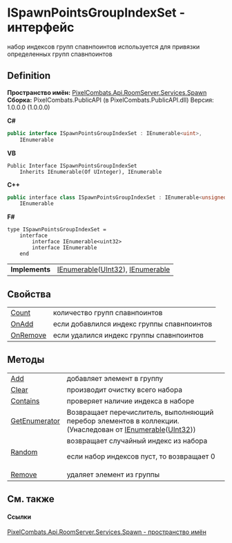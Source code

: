 # ISpawnPointsGroupIndexSet - интерфейс


набор индексов групп спавнпоинтов 
используется для привязки определенных групп спавнпоинтов




## Definition
**Пространство имён:** <a href="0971793b-47eb-58b2-d7a8-6c570042d7d9">PixelCombats.Api.RoomServer.Services.Spawn</a>  
**Сборка:** PixelCombats.PublicAPI (в PixelCombats.PublicAPI.dll) Версия: 1.0.0.0 (1.0.0.0)

**C#**
``` C#
public interface ISpawnPointsGroupIndexSet : IEnumerable<uint>, 
	IEnumerable
```
**VB**
``` VB
Public Interface ISpawnPointsGroupIndexSet
	Inherits IEnumerable(Of UInteger), IEnumerable
```
**C++**
``` C++
public interface class ISpawnPointsGroupIndexSet : IEnumerable<unsigned int>, 
	IEnumerable
```
**F#**
``` F#
type ISpawnPointsGroupIndexSet = 
    interface
        interface IEnumerable<uint32>
        interface IEnumerable
    end
```

<table><tr><td><strong>Implements</strong></td><td><a href="https://learn.microsoft.com/dotnet/api/system.collections.generic.ienumerable-1" target="_blank" rel="noopener noreferrer">IEnumerable</a>(<a href="https://learn.microsoft.com/dotnet/api/system.uint32" target="_blank" rel="noopener noreferrer">UInt32</a>), <a href="https://learn.microsoft.com/dotnet/api/system.collections.ienumerable" target="_blank" rel="noopener noreferrer">IEnumerable</a></td></tr>
</table>



## Свойства
<table>
<tr>
<td><a href="c5470277-60f6-c6ed-6a73-a70838d51086">Count</a></td>
<td>количество групп спавнпоинтов</td></tr>
<tr>
<td><a href="ded7e734-36c2-0b8e-008a-4957cfe03202">OnAdd</a></td>
<td>если добавлился индекс группы спавнпоинтов</td></tr>
<tr>
<td><a href="a31448b3-0b0c-dfd5-79b1-d8bb5a7ddbc9">OnRemove</a></td>
<td>если удалился индекс группы спавнпоинтов</td></tr>
</table>

## Методы
<table>
<tr>
<td><a href="35de0b72-4545-efd3-6173-0b51205faa3f">Add</a></td>
<td>добавляет элемент в группу</td></tr>
<tr>
<td><a href="0c8948f5-fea9-5799-1b64-07197ab7134e">Clear</a></td>
<td>производит очистку всего набора</td></tr>
<tr>
<td><a href="98f6a1a3-1e2b-4698-0b98-38f62cd34055">Contains</a></td>
<td>проверяет наличие индекса в наборе</td></tr>
<tr>
<td><a href="https://learn.microsoft.com/dotnet/api/system.collections.generic.ienumerable-1.getenumerator#system-collections-generic-ienumerable-1-getenumerator" target="_blank" rel="noopener noreferrer">GetEnumerator</a></td>
<td>Возвращает перечислитель, выполняющий перебор элементов в коллекции.<br />(Унаследован от <a href="https://learn.microsoft.com/dotnet/api/system.collections.generic.ienumerable-1" target="_blank" rel="noopener noreferrer">IEnumerable</a>(<a href="https://learn.microsoft.com/dotnet/api/system.uint32" target="_blank" rel="noopener noreferrer">UInt32</a>))</td></tr>
<tr>
<td><a href="2ce4c587-76a7-a01d-7db0-6d03fd1263dc">Random</a></td>
<td>возвращает случайный индекс из набора <p>если набор индексов пуст, то возвращает 0</p></td></tr>
<tr>
<td><a href="223f81b3-bd3a-f124-c2b3-3390dde45252">Remove</a></td>
<td>удаляет элемент из группы</td></tr>
</table>

## См. также


#### Ссылки
<a href="0971793b-47eb-58b2-d7a8-6c570042d7d9">PixelCombats.Api.RoomServer.Services.Spawn - пространство имён</a>  
